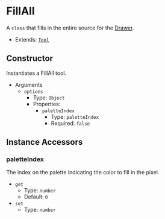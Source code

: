 # FillAll

A `class` that fills in the entire source for the [Drawer](./../Drawer.md).

* Extends: [`Tool`](./Tool.md)

## Constructor

Instantiates a FillAll tool.

* Arguments
  + `options`
    - Type: `Object`
    - Properties:
      * `paletteIndex`
        * Type: `paletteIndex`
        * Required: `false`

## Instance Accessors

### paletteIndex

The index on the palette indicating the color to fill in the pixel.

* `get`
  + Type: `number`
  + Default: `0`
* `set`
  + Type: `number`  